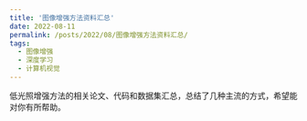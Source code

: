 ```yaml
---
title: '图像增强方法资料汇总'
date: 2022-08-11
permalink: /posts/2022/08/图像增强方法资料汇总/
tags:
  - 图像增强
  - 深度学习
  - 计算机视觉
---
```


低光照增强方法的相关论文、代码和数据集汇总，总结了几种主流的方式，希望能对你有所帮助。
